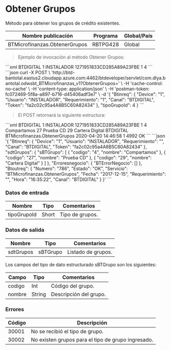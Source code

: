 # Obtener Grupos 

Método para obtener los grupos de crédito existentes. 

Nombre publicación | Programa | Global/País 
--------- | ----------- | ----------- 
BTMicrofinanzas.ObtenerGrupos | RBTPG428 | Global 

> Ejemplo de invocación al método Obtener Grupos: 

<code-group> 
<code-block title="XML" active> 
```xml 
<soapenv:Envelope xmlns:soapenv="http://schemas.xmlsoap.org/soap/envelope/" xmlns:bts="http://uy.com.dlya.bantotal/BTSOA/"> 
   <soapenv:Header/> 
   <soapenv:Body> 
      <bts:BTMicrofinanzas.ObtenerGrupos> 
         <bts:Btinreq> 
            <bts:Canal>BTDIGITAL</bts:Canal> 
            <bts:Requerimiento>1</bts:Requerimiento> 
            <bts:Usuario>INSTALADOR</bts:Usuario> 
            <bts:Token>1271951833CD285A89A23FBE</bts:Token> 
            <bts:Device>1</bts:Device> 
         </bts:Btinreq> 
         <bts:tipoGrupoId>4</bts:tipoGrupoId> 
      </bts:BTMicrofinanzas.ObtenerGrupos> 
   </soapenv:Body> 
</soapenv:Envelope> 
``` 
</code-block> 

<code-block title="JSON"> 
```json 
curl -X POST \ 
  'http://btd-bantotal.eastus2.cloudapp.azure.com:4462/btdeveloper/servlet/com.dlya.bantotal.odwsbt_BTMicrofinanzas_v1?ObtenerGrupos=' \ 
  -H 'cache-control: no-cache' \ 
  -H 'content-type: application/json' \ 
  -H 'postman-token: fc072469-5f8a-a897-b716-d45406adf3e7' \ 
  -d '{ 
	"Btinreq": { 
		"Device": "1", 
		"Usuario": "INSTALADOR", 
		"Requerimiento": "1", 
		"Canal": "BTDIGITAL", 
		"Token": "fa2c02c95a4A8B5C60A82434" 
	}, 
    "tipoGrupoId": 4 
} 
``` 
</code-block> 
</code-group> 

> El POST retornará la siguiente estructura: 

<code-group> 
<code-block title="XML" active> 
```xml 
<SOAP-ENV:Envelope xmlns:SOAP-ENV="http://schemas.xmlsoap.org/soap/envelope/" xmlns:xsd="http://www.w3.org/2001/XMLSchema" xmlns:SOAP-ENC="http://schemas.xmlsoap.org/soap/encoding/" xmlns:xsi="http://www.w3.org/2001/XMLSchema-instance"> 
   <SOAP-ENV:Body> 
      <BTMicrofinanzas.ObtenerGruposResponse xmlns="http://uy.com.dlya.bantotal/BTSOA/"> 
         <Btinreq> 
            <Canal>BTDIGITAL</Canal> 
            <Requerimiento>1</Requerimiento> 
            <Usuario>INSTALADOR</Usuario> 
            <Token>1271951833CD285A89A23FBE</Token> 
            <Device>1</Device> 
         </Btinreq> 
         <sdtGrupos> 
            <sBTGrupo> 
               <codigo>4</codigo> 
               <nombre>Compartamos</nombre> 
            </sBTGrupo> 
            <sBTGrupo> 
               <codigo>27</codigo> 
               <nombre>Prueba CD</nombre> 
            </sBTGrupo> 
            <sBTGrupo> 
               <codigo>29</codigo> 
               <nombre>Cartera Digital</nombre> 
            </sBTGrupo> 
         </sdtGrupos> 
         <Erroresnegocio></Erroresnegocio> 
         <Btoutreq> 
            <Canal>BTDIGITAL</Canal> 
            <Servicio>BTMicrofinanzas.ObtenerGrupos</Servicio> 
            <Fecha>2020-04-20</Fecha> 
            <Hora>14:46:58</Hora> 
            <Requerimiento>1</Requerimiento> 
            <Numero>4992</Numero> 
            <Estado>OK</Estado> 
         </Btoutreq> 
      </BTMicrofinanzas.ObtenerGruposResponse> 
   </SOAP-ENV:Body> 
</SOAP-ENV:Envelope> 
``` 
</code-block> 

<code-block title="JSON"> 
```json 
'{ 
	"Btinreq": { 
		"Device": "1", 
		"Usuario": "INSTALADOR", 
		"Requerimiento": "", 
		"Canal": "BTDIGITAL", 
		"Token": "fa2c02c95a4A8B5C60A82434" 
	}, 
    "sdtGrupos": { 
		"sBTGrupo": [ 
		  { 
			"codigo": "4", 
			"nombre": "Compartamos" 
		  }, 
		  { 
			"codigo": "27", 
			"nombre": "Prueba CD" 
		  }, 
		  { 
			"codigo": "29", 
			"nombre": "Cartera Digital" 
		  } 
		] 
	}, 
    "Erroresnegocio": { 
        "BTErrorNegocio": [] 
    }, 
    "Btoutreq": { 
        "Numero": "786", 
        "Estado": "OK", 
        "Servicio": "BTMicrofinanzas.ObtenerGrupos", 
        "Fecha": "2017-12-15", 
        "Requerimiento": "", 
        "Hora": "16:35:22", 
        "Canal": "BTDIGITAL" 
    } 
}' 
``` 
</code-block> 
</code-group> 

### Datos de entrada 

Nombre | Tipo | Comentarios 
--------- | ----------- | ----------- 
tipoGrupoId | Short | Tipo de grupos. 

### Datos de salida 

Nombre | Tipo | Comentarios 
--------- | ----------- | ----------- 
sdtGrupos | sBTGrupo | Listado de grupos. 

Los campos del tipo de dato estructurado sBTGrupo son los siguientes: 

Campo | Tipo | Comentarios 
--------- | ----------- | ----------- 
codigo | Int | Código del grupo. 
nombre | String | Descripción del grupo. 

### Errores 

Código | Descripción 
--------- | ----------- 
30001 | No se recibió el tipo de grupo. 
30002 | No existen grupos para el tipo de grupo ingresado. 

 

